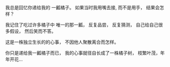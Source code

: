 <!--
title: 橘子树
description: 你只是递给我一瓤橘子而已，我的心事就径自长成了一株橘子树，枝繁叶茂，年年开花...
template:post
date:2016-09-30 21:34:00
tags:诗歌 橘子 心事
-->

我总是回忆你递给我的
一瓤橘子。
如果当时我用嘴去接,
而不是用手，
结果会怎样？
<!--more-->

我记住了吃过许多橘子中
唯一的那一瓤，
反复品尝，
反复猜测，
自己给自己很多假设，
然后笑而不答。

这是一株独立生长的的心事，
不因他人聚散离合而怎样。

你只是递给我一瓤橘子而已，
我的心事就径自长成了一株橘子树，
枝繁叶茂，年年开花...